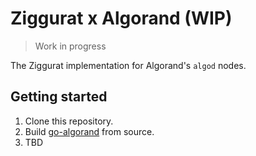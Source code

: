 # Ziggurat x Algorand (WIP)

> Work in progress

The Ziggurat implementation for Algorand's `algod` nodes.

## Getting started

1. Clone this repository.
2. Build [go-algorand](https://github.com/algorand/go-algorand) from source.
3. TBD

